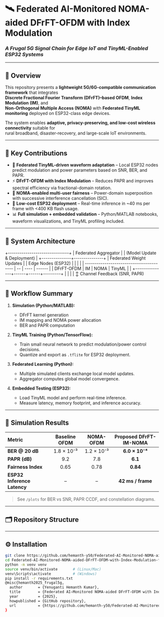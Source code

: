 # 🛰️ Federated AI-Monitored NOMA-aided DFrFT-OFDM with Index Modulation  
### _A Frugal 5G Signal Chain for Edge IoT and TinyML-Enabled ESP32 Systems_  

---

## 📖 Overview
This repository presents a **lightweight 5G/6G-compatible communication framework** that integrates  
**Discrete Fractional Fourier Transform (DFrFT)–based OFDM**, **Index Modulation (IM)**, and  
**Non-Orthogonal Multiple Access (NOMA)** with **Federated TinyML monitoring** deployed on ESP32-class edge devices.

The system enables **adaptive, privacy-preserving, and low-cost wireless connectivity** suitable for  
rural broadband, disaster-recovery, and large-scale IoT environments.

---

## 🚀 Key Contributions
- 🧠 **Federated TinyML-driven waveform adaptation** – Local ESP32 nodes predict modulation and power parameters based on SNR, BER, and PAPR.  
- ⚡ **DFrFT-OFDM with Index Modulation** – Reduces PAPR and improves spectral efficiency via fractional-domain rotation.  
- 📡 **NOMA-enabled multi-user fairness** – Power-domain superposition with successive interference cancellation (SIC).  
- 🔗 **Low-cost ESP32 deployment** – Real-time inference in ~40 ms per frame with <400 KB flash usage.  
- 📊 **Full simulation + embedded validation** – Python/MATLAB notebooks, waveform visualizations, and TinyML profiling included.

---

## 🧩 System Architecture
  +-------------------------------+
  |     Federated Aggregator      |
  |  (Model Update & Deployment)  |
  +---------------+---------------+
                  |
      Federated Weight Updates
                  |
| Edge Nodes (ESP32)                        |    |      |        |
| ----------------------------------------- | -- | ---- | ------ |
| DFrFT-OFDM                                | IM | NOMA | TinyML |
| +---------------+------+------+---------+ |    |      |        |
        ↕ Channel Feedback (SNR, PAPR)

---

## 🧠 Workflow Summary
1. **Simulation (Python/MATLAB):**  
   - DFrFT kernel generation  
   - IM mapping and NOMA power allocation  
   - BER and PAPR computation  

2. **TinyML Training (Python/TensorFlow):**  
   - Train small neural network to predict modulation/power control decisions.  
   - Quantize and export as `.tflite` for ESP32 deployment.  

3. **Federated Learning (Python):**  
   - Multiple simulated clients exchange local model updates.  
   - Aggregator computes global model convergence.  

4. **Embedded Testing (ESP32):**  
   - Load TinyML model and perform real-time inference.  
   - Measure latency, memory footprint, and inference accuracy.

---

## 🧪 Simulation Results
| Metric | Baseline OFDM | NOMA-OFDM | Proposed DFrFT-IM-NOMA |
|:-------|:--------------:|:----------:|:-----------------------:|
| **BER @ 20 dB** | 1.8 × 10⁻³ | 1.2 × 10⁻³ | **6.0 × 10⁻⁴** |
| **PAPR (dB)** | 9.2 | 7.8 | **6.1** |
| **Fairness Index** | 0.65 | 0.78 | **0.84** |
| **ESP32 Inference Latency** | – | – | **42 ms / frame** |

> See `/plots` for BER vs SNR, PAPR CCDF, and constellation diagrams.

---

## 🗂️ Repository Structure

---

## ⚙️ Installation
```bash
git clone https://github.com/hemanth-y50/Federated-AI-Monitored-NOMA-aided-DFrFT-OFDM-with-Index-Modulation-for-Frugal-5G-Signal-Chains-on-ES.git
cd Federated-AI-Monitored-NOMA-aided-DFrFT-OFDM-with-Index-Modulation-for-Frugal-5G-Signal-Chains-on-ES
python -m venv venv
source venv/bin/activate       # (Linux/Mac)
venv\Scripts\activate          # (Windows)
pip install -r requirements.txt
@misc{hemanth2025_frugal5g,
  author       = {Yenuganti Hemanth Kumar},
  title        = {Federated AI–Monitored NOMA-aided DFrFT-OFDM with Index Modulation for Frugal 5G Signal Chains on ESP32},
  year         = {2025},
  howpublished = {GitHub repository},
  url          = {https://github.com/hemanth-y50/Federated-AI-Monitored-NOMA-aided-DFrFT-OFDM-with-Index-Modulation-for-Frugal-5G-Signal-Chains-on-ES}
}

